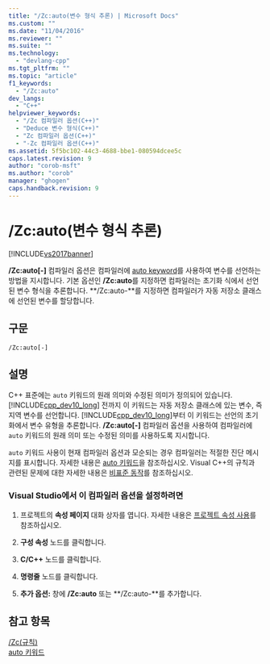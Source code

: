 ```yaml
---
title: "/Zc:auto(변수 형식 추론) | Microsoft Docs"
ms.custom: ""
ms.date: "11/04/2016"
ms.reviewer: ""
ms.suite: ""
ms.technology: 
  - "devlang-cpp"
ms.tgt_pltfrm: ""
ms.topic: "article"
f1_keywords: 
  - "/Zc:auto"
dev_langs: 
  - "C++"
helpviewer_keywords: 
  - "/Zc 컴파일러 옵션(C++)"
  - "Deduce 변수 형식(C++)"
  - "Zc 컴파일러 옵션(C++)"
  - "-Zc 컴파일러 옵션(C++)"
ms.assetid: 5f5bc102-44c3-4688-bbe1-080594dcee5c
caps.latest.revision: 9
author: "corob-msft"
ms.author: "corob"
manager: "ghogen"
caps.handback.revision: 9
---
```

# /Zc:auto(변수 형식 추론)
[!INCLUDE[vs2017banner](../../assembler/inline/includes/vs2017banner.md)]

**\/Zc:auto\[\-\]** 컴파일러 옵션은 컴파일러에 [auto keyword](../../cpp/auto-keyword.md)를 사용하여 변수를 선언하는 방법을 지시합니다.  기본 옵션인 **\/Zc:auto**를 지정하면 컴파일러는 초기화 식에서 선언된 변수 형식을 추론합니다.   **\/Zc:auto\-**를 지정하면 컴파일러가 자동 저장소 클래스에 선언된 변수를 할당합니다.  
  
## 구문  
  
```  
/Zc:auto[-]  
```  
  
## 설명  
 C\+\+ 표준에는 `auto` 키워드의 원래 의미와 수정된 의미가 정의되어 있습니다.  [!INCLUDE[cpp_dev10_long](../../build/includes/cpp_dev10_long_md.md)] 전까지 이 키워드는 자동 저장소 클래스에 있는 변수, 즉 지역 변수를 선언합니다.  [!INCLUDE[cpp_dev10_long](../../build/includes/cpp_dev10_long_md.md)]부터 이 키워드는 선언의 초기화에서 변수 유형을 추론합니다. **\/Zc:auto\[\-\]** 컴파일러 옵션을 사용하여 컴파일러에 `auto` 키워드의 원래 의미 또는 수정된 의미를 사용하도록 지시합니다.  
  
 `auto` 키워드 사용이 현재 컴파일러 옵션과 모순되는 경우 컴파일러는 적절한 진단 메시지를 표시합니다.  자세한 내용은 [auto 키워드](../../cpp/auto-keyword.md)을 참조하십시오.  Visual C\+\+의 규칙과 관련된 문제에 대한 자세한 내용은 [비표준 동작](../../cpp/nonstandard-behavior.md)를 참조하십시오.  
  
### Visual Studio에서 이 컴파일러 옵션을 설정하려면  
  
1.  프로젝트의 **속성 페이지** 대화 상자를 엽니다.  자세한 내용은 [프로젝트 속성 사용](../../ide/working-with-project-properties.md)를 참조하십시오.  
  
2.  **구성 속성** 노드를 클릭합니다.  
  
3.  **C\/C\+\+** 노드를 클릭합니다.  
  
4.  **명령줄** 노드를 클릭합니다.  
  
5.  **추가 옵션:** 창에 **\/Zc:auto** 또는 **\/Zc:auto\-**를 추가합니다.  
  
## 참고 항목  
 [\/Zc\(규칙\)](../../build/reference/zc-conformance.md)   
 [auto 키워드](../../cpp/auto-keyword.md)